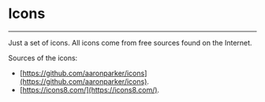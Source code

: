 # Icons
---

Just a set of icons.
All icons come from free sources found on the Internet.

Sources of the icons:
- [https://github.com/aaronparker/icons](https://github.com/aaronparker/icons).
- [https://icons8.com/](https://icons8.com/).
